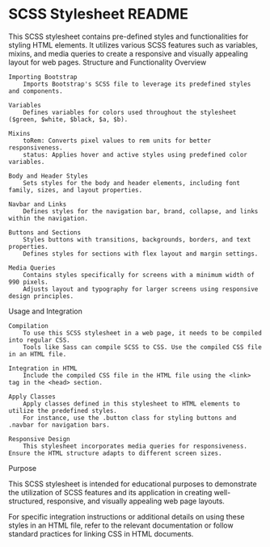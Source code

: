 # SCSS Stylesheet README

This SCSS stylesheet contains pre-defined styles and functionalities for styling HTML elements. It utilizes various SCSS features such as variables, mixins, and media queries to create a responsive and visually appealing layout for web pages.
Structure and Functionality Overview

    Importing Bootstrap
        Imports Bootstrap's SCSS file to leverage its predefined styles and components.

    Variables
        Defines variables for colors used throughout the stylesheet ($green, $white, $black, $a, $b).

    Mixins
        toRem: Converts pixel values to rem units for better responsiveness.
        status: Applies hover and active styles using predefined color variables.

    Body and Header Styles
        Sets styles for the body and header elements, including font family, sizes, and layout properties.

    Navbar and Links
        Defines styles for the navigation bar, brand, collapse, and links within the navigation.

    Buttons and Sections
        Styles buttons with transitions, backgrounds, borders, and text properties.
        Defines styles for sections with flex layout and margin settings.

    Media Queries
        Contains styles specifically for screens with a minimum width of 990 pixels.
        Adjusts layout and typography for larger screens using responsive design principles.

Usage and Integration

    Compilation
        To use this SCSS stylesheet in a web page, it needs to be compiled into regular CSS.
        Tools like Sass can compile SCSS to CSS. Use the compiled CSS file in an HTML file.

    Integration in HTML
        Include the compiled CSS file in the HTML file using the <link> tag in the <head> section.

    Apply Classes
        Apply classes defined in this stylesheet to HTML elements to utilize the predefined styles.
        For instance, use the .button class for styling buttons and .navbar for navigation bars.

    Responsive Design
        This stylesheet incorporates media queries for responsiveness. Ensure the HTML structure adapts to different screen sizes.

Purpose

This SCSS stylesheet is intended for educational purposes to demonstrate the utilization of SCSS features and its application in creating well-structured, responsive, and visually appealing web page layouts.

For specific integration instructions or additional details on using these styles in an HTML file, refer to the relevant documentation or follow standard practices for linking CSS in HTML documents.
